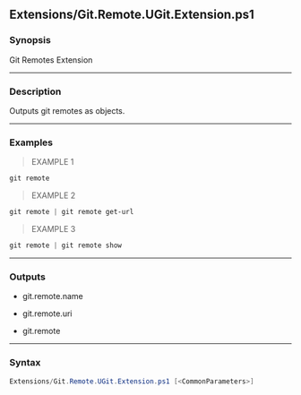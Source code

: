 Extensions/Git.Remote.UGit.Extension.ps1
----------------------------------------




### Synopsis
Git Remotes Extension



---


### Description

Outputs git remotes as objects.



---


### Examples
> EXAMPLE 1

```PowerShell
git remote
```
> EXAMPLE 2

```PowerShell
git remote | git remote get-url
```
> EXAMPLE 3

```PowerShell
git remote | git remote show
```


---


### Outputs
* git.remote.name


* git.remote.uri


* git.remote






---


### Syntax
```PowerShell
Extensions/Git.Remote.UGit.Extension.ps1 [<CommonParameters>]
```
